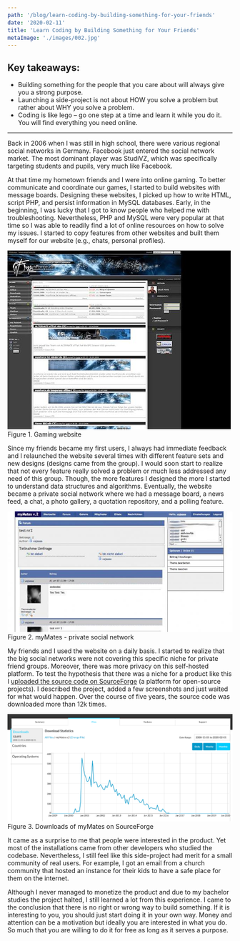 ```yaml
---
path: '/blog/learn-coding-by-building-something-for-your-friends'
date: '2020-02-11'
title: 'Learn Coding by Building Something for Your Friends'
metaImage: './images/002.jpg'
---
```


## Key takeaways:

- Building something for the people that you care about will always give you a strong purpose.
- Launching a side-project is not about HOW you solve a problem but rather about WHY you solve a problem.
- Coding is like lego – go one step at a time and learn it while you do it. You will find everything you need online.

---

Back in 2006 when I was still in high school, there were various regional social networks in Germany. Facebook just entered the social network market. The most dominant player was StudiVZ, which was specifically targeting students and pupils, very much like Facebook.

At that time my hometown friends and I were into online gaming. To better communicate and coordinate our games, I started to build websites with message boards. Designing these websites, I picked up how to write HTML, script PHP, and persist information in MySQL databases. Early, in the beginning, I was lucky that I got to know people who helped me with troubleshooting. Nevertheless, PHP and MySQL were very popular at that time so I was able to readily find a lot of online resources on how to solve my issues. I started to copy features from other websites and built them myself for our website (e.g., chats, personal profiles).

![Gaming website](./images/001.jpg)
Figure 1. Gaming website

Since my friends became my first users, I always had immediate feedback and I relaunched the website several times with different feature sets and new designs (designs came from the group). I would soon start to realize that not every feature really solved a problem or much less addressed any need of this group. Though, the more features I designed the more I started to understand data structures and algorithms. Eventually, the website became a private social network where we had a message board, a news feed, a chat, a photo gallery, a quotation repository, and a polling feature.

![myMates - private social network](./images/002.jpg)
Figure 2. myMates - private social network

My friends and I used the website on a daily basis. I started to realize that the big social networks were not covering this specific niche for private friend groups. Moreover, there was more privacy on this self-hosted platform. To test the hypothesis that there was a niche for a product like this I [uploaded the source code on SourceForge](https://sourceforge.net/projects/mymates/) (a platform for open-source projects). I described the project, added a few screenshots and just waited for what would happen. Over the course of five years, the source code was downloaded more than 12k times.

![Downloads of myMates on SourceForge](./images/003.png)
Figure 3. Downloads of myMates on SourceForge

It came as a surprise to me that people were interested in the product. Yet most of the installations came from other developers who studied the codebase. Nevertheless, I still feel like this side-project had merit for a small community of real users. For example, I got an email from a church community that hosted an instance for their kids to have a safe place for them on the internet.

Although I never managed to monetize the product and due to my bachelor studies the project halted, I still learned a lot from this experience. I came to the conclusion that there is no right or wrong way to build something. If it is interesting to you, you should just start doing it in your own way. Money and attention can be a motivation but ideally you are interested in what you do. So much that you are willing to do it for free as long as it serves a purpose.
